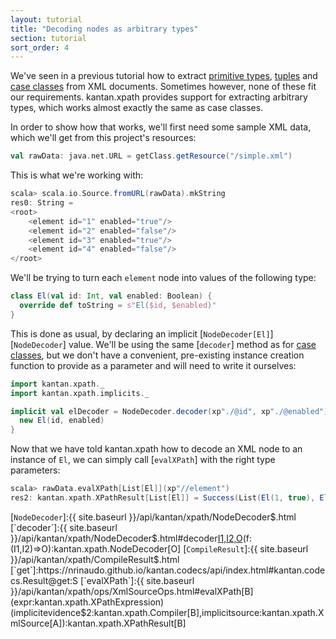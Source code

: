 ```yaml
---
layout: tutorial
title: "Decoding nodes as arbitrary types"
section: tutorial
sort_order: 4
---
```

We've seen in a previous tutorial how to extract [primitive types](nodes_as_primitive.html),
[tuples](nodes_as_tuples.html) and [case classes](nodes_as_case_classes.html) from XML documents. Sometimes however,
none of these fit our requirements. kantan.xpath provides support for extracting arbitrary types, which works almost
exactly the same as case classes.

In order to show how that works, we'll first need some sample XML data, which we'll get from this project's resources:

```scala
val rawData: java.net.URL = getClass.getResource("/simple.xml")
```

This is what we're working with:

```scala
scala> scala.io.Source.fromURL(rawData).mkString
res0: String =
<root>
    <element id="1" enabled="true"/>
    <element id="2" enabled="false"/>
    <element id="3" enabled="true"/>
    <element id="4" enabled="false"/>
</root>
```

We'll be trying to turn each `element` node into values of the following type:

```scala
class El(val id: Int, val enabled: Boolean) {
  override def toString = s"El($id, $enabled)"
}
```

This is done as usual, by declaring an  implicit [`NodeDecoder[El]`][`NodeDecoder`] value. We'll be using the same
[`decoder`] method as for [case classes](nodes_as_case_classes.html), but we don't have a convenient, pre-existing
instance creation function to provide as a parameter and will need to write it ourselves:

```scala
import kantan.xpath._
import kantan.xpath.implicits._

implicit val elDecoder = NodeDecoder.decoder(xp"./@id", xp"./@enabled") { (id: Int, enabled: Boolean) ⇒
  new El(id, enabled)
}
```

Now that we have told kantan.xpath how to decode an XML node to an instance of `El`, we can simply call
[`evalXPath`] with the right type parameters:

```scala
scala> rawData.evalXPath[List[El]](xp"//element")
res2: kantan.xpath.XPathResult[List[El]] = Success(List(El(1, true), El(2, false), El(3, true), El(4, false)))
```

[`NodeDecoder`]:{{ site.baseurl }}/api/kantan/xpath/NodeDecoder$.html
[`decoder`]:{{ site.baseurl }}/api/kantan/xpath/NodeDecoder$.html#decoder[I1,I2,O](x1:kantan.xpath.Query[kantan.xpath.DecodeResult[I1]],x2:kantan.xpath.Query[kantan.xpath.DecodeResult[I2]])(f:(I1,I2)=>O):kantan.xpath.NodeDecoder[O]
[`CompileResult`]:{{ site.baseurl }}/api/kantan/xpath/CompileResult$.html
[`get`]:https://nrinaudo.github.io/kantan.codecs/api/index.html#kantan.codecs.Result@get:S
[`evalXPath`]:{{ site.baseurl }}/api/kantan/xpath/ops/XmlSourceOps.html#evalXPath[B](expr:kantan.xpath.XPathExpression)(implicitevidence$2:kantan.xpath.Compiler[B],implicitsource:kantan.xpath.XmlSource[A]):kantan.xpath.XPathResult[B]

